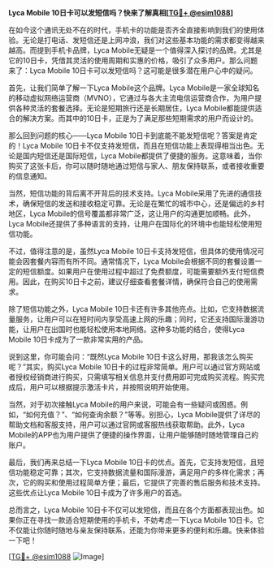 **Lyca Mobile 10日卡可以发短信吗？快来了解真相[[TG💪+ @esim1088](https://t.me/s/esim1088)]**

在如今这个通讯无处不在的时代，手机卡的功能是否齐全直接影响到我们的使用体验。无论是打电话、发短信还是上网冲浪，我们对这些基本功能的需求都变得越来越高。而提到手机卡品牌，Lyca Mobile无疑是一个值得深入探讨的品牌。尤其是它的10日卡，凭借其灵活的使用周期和实惠的价格，吸引了众多用户。那么问题来了：Lyca Mobile 10日卡可以发短信吗？这可能是很多潜在用户心中的疑问。

首先，让我们简单了解一下Lyca Mobile这个品牌。Lyca Mobile是一家全球知名的移动虚拟网络运营商（MVNO），它通过与各大主流电信运营商合作，为用户提供各种灵活的套餐选择。无论是短期旅行还是长期居住，Lyca Mobile都能提供适合的解决方案。而其中的10日卡，正是为了满足那些短期需求的用户而设计的。

那么回到问题的核心——Lyca Mobile 10日卡到底能不能发短信呢？答案是肯定的！Lyca Mobile 10日卡不仅支持发短信，而且在短信功能上表现得相当出色。无论是国内短信还是国际短信，Lyca Mobile都提供了便捷的服务。这意味着，当你购买了这张卡后，你可以随时随地通过短信与家人、朋友保持联系，或者接收重要的信息通知。

当然，短信功能的背后离不开背后的技术支持。Lyca Mobile采用了先进的通信技术，确保短信的发送和接收稳定可靠。无论是在繁忙的城市中心，还是偏远的乡村地区，Lyca Mobile的信号覆盖都非常广泛，这让用户的沟通更加顺畅。此外，Lyca Mobile还提供了多种语言的支持，让用户在国际化的环境中也能轻松使用短信功能。

不过，值得注意的是，虽然Lyca Mobile 10日卡支持发短信，但具体的使用情况可能会因套餐内容而有所不同。通常情况下，Lyca Mobile会根据不同的套餐设置一定的短信额度。如果用户在使用过程中超过了免费额度，可能需要额外支付短信费用。因此，在购买10日卡之前，建议仔细查看套餐详情，确保符合自己的使用需求。

除了短信功能之外，Lyca Mobile 10日卡还有许多其他亮点。比如，它支持数据流量服务，让用户可以在短时间内享受高速上网的乐趣；同时，它还支持国际漫游功能，让用户在出国时也能轻松使用本地网络。这种多功能的结合，使得Lyca Mobile 10日卡成为了一款非常实用的产品。

说到这里，你可能会问：“既然Lyca Mobile 10日卡这么好用，那我该怎么购买呢？”其实，购买Lyca Mobile 10日卡的过程非常简单。用户可以通过官方网站或者授权经销商进行购买，只需填写相关信息并支付费用即可完成购买流程。购买完成后，用户可以根据提示激活卡片，并按照说明开始使用。

当然，对于初次接触Lyca Mobile的用户来说，可能会有一些疑问或困惑。例如，“如何充值？”、“如何查询余额？”等等。别担心，Lyca Mobile提供了详尽的帮助文档和客服支持，用户可以通过官网或客服热线获取帮助。此外，Lyca Mobile的APP也为用户提供了便捷的操作界面，让用户能够随时随地管理自己的账户。

最后，我们再来总结一下Lyca Mobile 10日卡的优点。首先，它支持发短信，且短信功能稳定可靠；其次，它支持数据流量和国际漫游，满足用户的多样化需求；再次，它的购买和使用过程简单方便；最后，它提供了完善的售后服务和技术支持。这些优点让Lyca Mobile 10日卡成为了许多用户的首选。

总而言之，Lyca Mobile 10日卡不仅可以发短信，而且在各个方面都表现出色。如果你正在寻找一款适合短期使用的手机卡，不妨考虑一下Lyca Mobile 10日卡。它不仅能让你随时随地与亲友保持联系，还能为你带来更多的便利和乐趣。快来体验一下吧！

[[TG💪+ @esim1088](https://t.me/s/esim1088) ![Image](https://i.postimg.cc/4NQfJmqS/Snipaste-2025-05-13-00-14-12.png)]